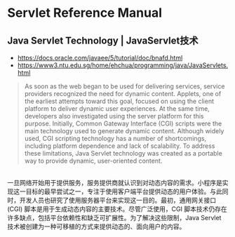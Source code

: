 # Servlet Reference Manual

## Java Servlet Technology | JavaServlet技术

- https://docs.oracle.com/javaee/5/tutorial/doc/bnafd.html
- https://www3.ntu.edu.sg/home/ehchua/programming/java/JavaServlets.html

>As soon as the web began to be used for delivering services, service providers recognized the need for dynamic content. Applets, one of the earliest attempts toward this goal, focused on using the client platform to deliver dynamic user experiences. At the same time, developers also investigated using the server platform for this purpose. Initially, Common Gateway Interface (CGI) scripts were the main technology used to generate dynamic content. Although widely used, CGI scripting technology has a number of shortcomings, including platform dependence and lack of scalability. To address these limitations, Java Servlet technology was created as a portable way to provide dynamic, user-oriented content.

<br>一旦网络开始用于提供服务，服务提供商就认识到对动态内容的需求。小程序是实现这一目标的最早尝试之一，专注于使用客户端平台提供动态的用户体验。与此同时，开发人员也研究了使用服务器平台来实现这一目的。最初，通用网关接口 (CGI) 脚本是用于生成动态内容的主要技术。尽管广泛使用，CGI 脚本技术仍存在许多缺点，包括平台依赖性和缺乏可扩展性。为了解决这些限制，Java Servlet 技术被创建为一种可移植的方式来提供动态的、面向用户的内容。

